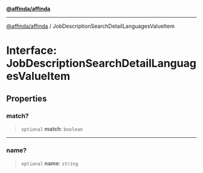 [**@affinda/affinda**](../README.md)

***

[@affinda/affinda](../globals.md) / JobDescriptionSearchDetailLanguagesValueItem

# Interface: JobDescriptionSearchDetailLanguagesValueItem

## Properties

### match?

> `optional` **match**: `boolean`

***

### name?

> `optional` **name**: `string`
